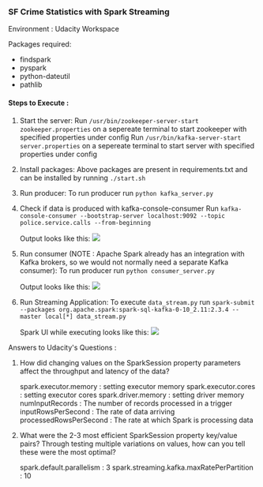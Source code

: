 ### SF Crime Statistics with Spark Streaming

Environment : Udacity Workspace

Packages required:
* findspark
* pyspark
* python-dateutil
* pathlib

#### Steps to Execute :

1. Start the server:
    Run `/usr/bin/zookeeper-server-start zookeeper.properties` on a sepereate terminal to start zookeeper with specified properties under config
    Run `/usr/bin/kafka-server-start server.properties` on a sepereate terminal to start server with specified properties under config

2. Install packages:
   Above packages are present in requirements.txt and can be installed by running `./start.sh` 

3. Run producer:
   To run producer run `python kafka_server.py`
   
4. Check if data is produced with kafka-console-consumer
   Run `kafka-console-consumer --bootstrap-server localhost:9092 --topic police.service.calls --from-beginning`
   
   Output looks like this:
   <img src='consumer-console.jpg'/>

5. Run consumer (NOTE : Apache Spark already has an integration with Kafka brokers, so we would not normally need a separate Kafka consumer):
   To run producer run `python consumer_server.py`
   
   Output looks like this:
   <img src='sf_consumer_server_output.PNG'/>

6. Run Streaming Application:
   To execute `data_stream.py` run `spark-submit --packages org.apache.spark:spark-sql-kafka-0-10_2.11:2.3.4 --master local[*] data_stream.py`
   
   Spark UI while executing looks like this:
   <img src='spark_ui.PNG'/>

Answers to Udacity's Questions :

1. How did changing values on the SparkSession property parameters affect the throughput and latency of the data?

    spark.executor.memory : setting executor memory 
    spark.executor.cores : setting executor cores
    spark.driver.memory : setting driver memory
    numInputRecords : The number of records processed in a trigger
    inputRowsPerSecond : The rate of data arriving
    processedRowsPerSecond : The rate at which Spark is processing data
    

2. What were the 2-3 most efficient SparkSession property key/value pairs? Through testing multiple variations on values, how can you tell these were the most optimal? 

    spark.default.parallelism : 3
    spark.streaming.kafka.maxRatePerPartition : 10
